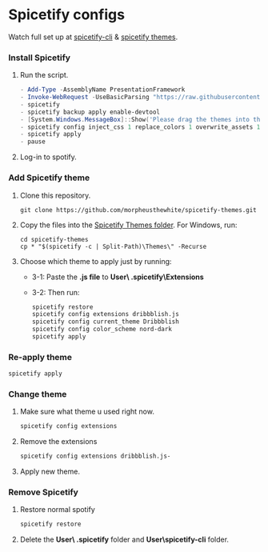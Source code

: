 # Spicetify configs

Watch full set up at [spicetify-cli](https://github.com/khanhas/spicetify-cli) & [spicetify themes](https://github.com/morpheusthewhite/spicetify-themes/tree/master).

### Install Spicetify

1. Run the script.

   ```powershell
   - Add-Type -AssemblyName PresentationFramework
   - Invoke-WebRequest -UseBasicParsing "https://raw.githubusercontent.com/khanhas/spicetify-cli/master/install.ps1" | Invoke-Expression
   - spicetify
   - spicetify backup apply enable-devtool
   - [System.Windows.MessageBox]::Show('Please drag the themes into the themes folder located at | C:\Users\YourUserName\.spicetify\Themes |')
   - spicetify config inject_css 1 replace_colors 1 overwrite_assets 1
   - spicetify apply
   - pause
   ```

2. Log-in to spotify.

### Add Spicetify theme

1.  Clone this repository.

        git clone https://github.com/morpheusthewhite/spicetify-themes.git

2.  Copy the files into the [Spicetify Themes folder](https://github.com/khanhas/spicetify-cli/wiki/Customization#themes). For Windows, run:

        cd spicetify-themes
        cp * "$(spicetify -c | Split-Path)\Themes\" -Recurse

3.  Choose which theme to apply just by running:

    - 3-1: Paste the **.js file** to **User\ .spicetify\Extensions**

    - 3-2: Then run:
      ```bash
      spicetify restore
      spicetify config extensions dribbblish.js
      spicetify config current_theme Dribbblish
      spicetify config color_scheme nord-dark
      spicetify apply
      ```

### Re-apply theme

```powershell
spicetify apply
```

### Change theme

1. Make sure what theme u used right now.

   ```bash
   spicetify config extensions
   ```

2. Remove the extensions

   ```bash
   spicetify config extensions dribbblish.js-
   ```

3. Apply new theme.

### Remove Spicetify

1. Restore normal spotify

   ```bash
   spicetify restore
   ```

2. Delete the **User\ .spicetify** folder and **User\spicetify-cli** folder.
